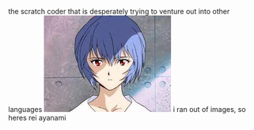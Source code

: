 the scratch coder that is desperately trying to venture out into other languages
![rei.jpeg](https://github.com/LeeJH10/LeeJH10/blob/main/A099988E-7E6E-48FD-8F10-FE20BEBBEC18.jpeg?raw=true)
i ran out of images, so heres rei ayanami

